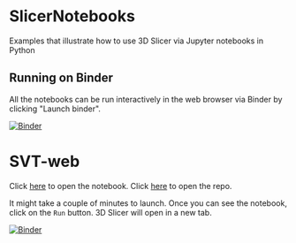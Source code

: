 # SlicerNotebooks

Examples that illustrate how to use 3D Slicer via Jupyter notebooks in Python

## Running on Binder

All the notebooks can be run interactively in the web browser via Binder by clicking "Launch binder".

[![Binder](https://mybinder.org/badge.svg)](https://mybinder.org/v2/gh/fepegar/SlicerNotebooks/master)

# SVT-web

Click [here](https://mybinder.org/v2/gh/fepegar/SlicerNotebooks/HEAD?filepath=SVT-web.ipynb) to open the notebook.
Click [here](https://mybinder.org/v2/gh/fepegar/SlicerNotebooks/master) to open the repo.

It might take a couple of minutes to launch.
Once you can see the notebook, click on the `Run` button.
3D Slicer will open in a new tab.

[![Binder](https://mybinder.org/badge.svg)](https://mybinder.org/v2/gh/fepegar/SlicerNotebooks/master)
